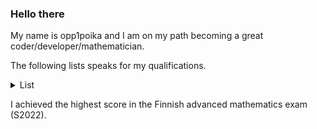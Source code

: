 ### Hello there

<!--
**opp1poika/opp1poika** is a ✨ _special_ ✨ repository because its `README.md` (this file) appears on your GitHub profile.

Here are some ideas to get you started:

- 🔭 I’m currently working on ...
- 🌱 I’m currently learning ...
- 👯 I’m looking to collaborate on ...
- 🤔 I’m looking for help with ...
- 💬 Ask me about ...
- 📫 How to reach me: ...
- 😄 Pronouns: ...
- ⚡ Fun fact: ...
-->
My name is opp1poika and I am on my path becoming a great coder/developer/mathematician.

The following lists speaks for my qualifications.

<details>
<summary>List</summary>

| Description | Score |
|-------------|-------|
| The Finnish advanced mathematics matriculation exam (S2022) | 119/120 |
| The official Mensa intelligence test (sd=15) | 131 |

</details>

I achieved the highest score in the Finnish advanced mathematics exam (S2022).

<!-- Add more details later -->
